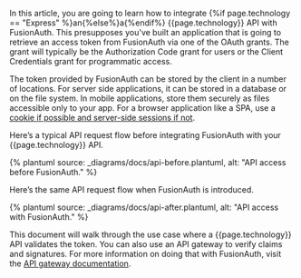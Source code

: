 In this article, you are going to learn how to integrate {%if page.technology == "Express" %}an{%else%}a{%endif%} {{page.technology}} API with FusionAuth. This presupposes you've built an application that is going to retrieve an access token from FusionAuth via one of the OAuth grants. The grant will typically be the Authorization Code grant for users or the Client Credentials grant for programmatic access.

The token provided by FusionAuth can be stored by the client in a number of locations. For server side applications, it can be stored in a database or on the file system. In mobile applications, store them securely as files accessible only to your app. For a browser application like a SPA, use a [cookie if possible and server-side sessions if not](/learn/expert-advice/oauth/oauth-token-storage).

Here’s a typical API request flow before integrating FusionAuth with your {{page.technology}} API.

{% plantuml source: _diagrams/docs/api-before.plantuml, alt: "API access before FusionAuth." %}

Here’s the same API request flow when FusionAuth is introduced.

{% plantuml source: _diagrams/docs/api-after.plantuml, alt: "API access with FusionAuth." %}

This document will walk through the use case where a {{page.technology}} API validates the token. You can also use an API gateway to verify claims and signatures. For more information on doing that with FusionAuth, visit the [API gateway documentation](/docs/v1/tech/developer-guide/api-gateways/).
